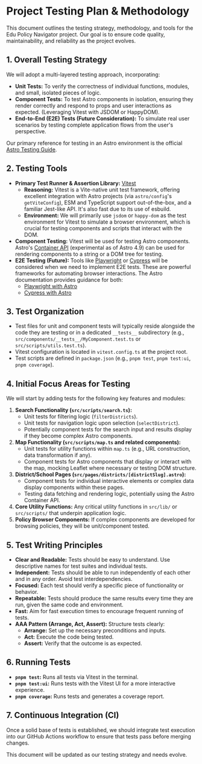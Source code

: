 # Project Testing Plan & Methodology

This document outlines the testing strategy, methodology, and tools for the Edu Policy Navigator project. Our goal is to ensure code quality, maintainability, and reliability as the project evolves.

## 1. Overall Testing Strategy

We will adopt a multi-layered testing approach, incorporating:

*   **Unit Tests:** To verify the correctness of individual functions, modules, and small, isolated pieces of logic.
*   **Component Tests:** To test Astro components in isolation, ensuring they render correctly and respond to props and user interactions as expected. (Leveraging Vitest with JSDOM or HappyDOM).
*   **End-to-End (E2E) Tests (Future Consideration):** To simulate real user scenarios by testing complete application flows from the user's perspective.

Our primary reference for testing in an Astro environment is the official [Astro Testing Guide](https://docs.astro.build/en/guides/testing/).

## 2. Testing Tools

*   **Primary Test Runner & Assertion Library:** [Vitest](https://vitest.dev/)
    *   **Reasoning:** Vitest is a Vite-native unit test framework, offering excellent integration with Astro projects (via `astro/config`'s `getViteConfig`), ESM and TypeScript support out-of-the-box, and a familiar Jest-like API. It's also fast due to its use of esbuild.
    *   **Environment:** We will primarily use `jsdom` or `happy-dom` as the test environment for Vitest to simulate a browser environment, which is crucial for testing components and scripts that interact with the DOM.
*   **Component Testing:** Vitest will be used for testing Astro components. Astro's [Container API](https://docs.astro.build/en/guides/testing/#vitest-and-container-api) (experimental as of Astro 4.9) can be used for rendering components to a string or a DOM tree for testing.
*   **E2E Testing (Future):** Tools like [Playwright](https://playwright.dev/) or [Cypress](https://www.cypress.io/) will be considered when we need to implement E2E tests. These are powerful frameworks for automating browser interactions. The Astro documentation provides guidance for both:
    *   [Playwright with Astro](https://docs.astro.build/en/guides/testing/#playwright)
    *   [Cypress with Astro](https://docs.astro.build/en/guides/testing/#cypress)

## 3. Test Organization

*   Test files for unit and component tests will typically reside alongside the code they are testing or in a dedicated `__tests__` subdirectory (e.g., `src/components/__tests__/MyComponent.test.ts` or `src/scripts/utils.test.ts`).
*   Vitest configuration is located in `vitest.config.ts` at the project root.
*   Test scripts are defined in `package.json` (e.g., `pnpm test`, `pnpm test:ui`, `pnpm coverage`).

## 4. Initial Focus Areas for Testing

We will start by adding tests for the following key features and modules:

1.  **Search Functionality (`src/scripts/search.ts`):**
    *   Unit tests for filtering logic (`filterDistricts`).
    *   Unit tests for navigation logic upon selection (`selectDistrict`).
    *   Potentially component tests for the search input and results display if they become complex Astro components.
2.  **Map Functionality (`src/scripts/map.ts` and related components):**
    *   Unit tests for utility functions within `map.ts` (e.g., URL construction, data transformation if any).
    *   Component tests for Astro components that display or interact with the map, mocking Leaflet where necessary or testing DOM structure.
3.  **District/School Pages (`src/pages/districts/[districtSlug].astro`):**
    *   Component tests for individual interactive elements or complex data display components within these pages.
    *   Testing data fetching and rendering logic, potentially using the Astro Container API.
4.  **Core Utility Functions:** Any critical utility functions in `src/lib/` or `src/scripts/` that underpin application logic.
5.  **Policy Browser Components:** If complex components are developed for browsing policies, they will be unit/component tested.

## 5. Test Writing Principles

*   **Clear and Readable:** Tests should be easy to understand. Use descriptive names for test suites and individual tests.
*   **Independent:** Tests should be able to run independently of each other and in any order. Avoid test interdependencies.
*   **Focused:** Each test should verify a specific piece of functionality or behavior.
*   **Repeatable:** Tests should produce the same results every time they are run, given the same code and environment.
*   **Fast:** Aim for fast execution times to encourage frequent running of tests.
*   **AAA Pattern (Arrange, Act, Assert):** Structure tests clearly:
    *   **Arrange:** Set up the necessary preconditions and inputs.
    *   **Act:** Execute the code being tested.
    *   **Assert:** Verify that the outcome is as expected.

## 6. Running Tests

*   **`pnpm test`:** Runs all tests via Vitest in the terminal.
*   **`pnpm test:ui`:** Runs tests with the Vitest UI for a more interactive experience.
*   **`pnpm coverage`:** Runs tests and generates a coverage report.

## 7. Continuous Integration (CI)

Once a solid base of tests is established, we should integrate test execution into our GitHub Actions workflow to ensure that tests pass before merging changes.

This document will be updated as our testing strategy and needs evolve. 